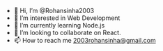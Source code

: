 - 👋 Hi, I’m @Rohansinha2003
- 👀 I’m interested in Web Development
- 🌱 I’m currently learning Node.js
- 💞️ I’m looking to collaborate on React.
- 📫 How to reach me 2003rohansinha@gmail.com

<!---
Rohansinha2003/Rohansinha2003 is a ✨ special ✨ repository because its `README.md` (this file) appears on your GitHub profile.
You can click the Preview link to take a look at your changes.
--->

